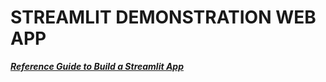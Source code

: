 # STREAMLIT DEMONSTRATION WEB APP 

[*__Reference Guide to Build a Streamlit App__*](https://share.streamlit.io/githunter0/streamlit_guide_app/main/app.py)
